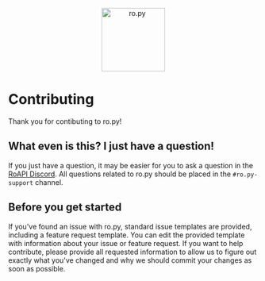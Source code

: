 <p align="center" width="100%">
    <img src="/resources/textlogo.svg" alt="ro.py" height="128em" />
    <br />
</p>

# Contributing
Thank you for contibuting to ro.py!

## What even is this? I just have a question!
If you just have a question, it may be easier for you to ask a question in the 
[RoAPI Discord](https://discord.gg/UKPaPu4teg). All questions related to ro.py should be placed in the `#ro.py-support`
channel.

## Before you get started
If you've found an issue with ro.py, standard issue templates are provided, including a feature request template. You can edit the provided template with information about your issue or feature request.
If you want to help contribute, please provide all requested information to allow us to figure out exactly what you've changed and why we should commit your changes as soon as possible.
